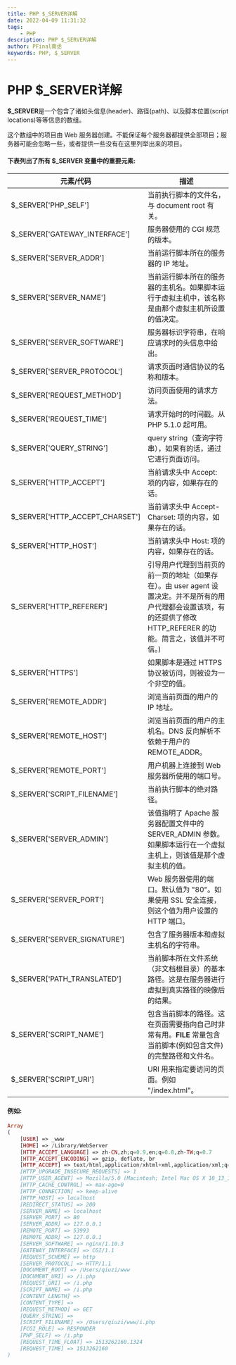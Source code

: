 ```yaml
---
title: PHP $_SERVER详解
date: 2022-04-09 11:31:32
tags:
    - PHP
description: PHP $_SERVER详解
author: PFinal南丞
keywords: PHP, $_SERVER
---
```


# PHP $_SERVER详解

**$_SERVER**是一个包含了诸如头信息(header)、路径(path)、以及脚本位置(script locations)等等信息的数组。

这个数组中的项目由 Web 服务器创建。不能保证每个服务器都提供全部项目；服务器可能会忽略一些，或者提供一些没有在这里列举出来的项目。

#### 下表列出了所有 $_SERVER 变量中的重要元素:

|元素/代码 | 描述|
|----|-----|
|$_SERVER['PHP_SELF'] | 当前执行脚本的文件名，与 document root 有关。|
|$_SERVER['GATEWAY_INTERFACE']|服务器使用的 CGI 规范的版本。|
|$_SERVER['SERVER_ADDR']|当前运行脚本所在的服务器的 IP 地址。|
|$_SERVER['SERVER_NAME']|当前运行脚本所在的服务器的主机名。如果脚本运行于虚拟主机中，该名称是由那个虚拟主机所设置的值决定。|
|$_SERVER['SERVER_SOFTWARE']|服务器标识字符串，在响应请求时的头信息中给出。|
|$_SERVER['SERVER_PROTOCOL']|请求页面时通信协议的名称和版本。|
|$_SERVER['REQUEST_METHOD']|访问页面使用的请求方法。|
|$_SERVER['REQUEST_TIME']|请求开始时的时间戳。从 PHP 5.1.0 起可用。|
|$_SERVER['QUERY_STRING']|query string（查询字符串），如果有的话，通过它进行页面访问。|
|$_SERVER['HTTP_ACCEPT']|当前请求头中 Accept: 项的内容，如果存在的话。|
|$_SERVER['HTTP_ACCEPT_CHARSET']|当前请求头中 Accept-Charset: 项的内容，如果存在的话。|
|$_SERVER['HTTP_HOST']|当前请求头中 Host: 项的内容，如果存在的话。|
|$_SERVER['HTTP_REFERER']|引导用户代理到当前页的前一页的地址（如果存在）。由 user agent 设置决定。并不是所有的用户代理都会设置该项，有的还提供了修改 HTTP_REFERER 的功能。简言之，该值并不可信。)|
|$_SERVER['HTTPS']|如果脚本是通过 HTTPS 协议被访问，则被设为一个非空的值。|
|$_SERVER['REMOTE_ADDR']|浏览当前页面的用户的 IP 地址。|
|$_SERVER['REMOTE_HOST']|浏览当前页面的用户的主机名。DNS 反向解析不依赖于用户的 REMOTE_ADDR。|
|$_SERVER['REMOTE_PORT']|用户机器上连接到 Web 服务器所使用的端口号。|
|$_SERVER['SCRIPT_FILENAME']|当前执行脚本的绝对路径。|
|$_SERVER['SERVER_ADMIN']|该值指明了 Apache 服务器配置文件中的 SERVER_ADMIN 参数。如果脚本运行在一个虚拟主机上，则该值是那个虚拟主机的值。|
|$_SERVER['SERVER_PORT']|Web 服务器使用的端口。默认值为 "80"。如果使用 SSL 安全连接，则这个值为用户设置的 HTTP 端口。|
|$_SERVER['SERVER_SIGNATURE']|包含了服务器版本和虚拟主机名的字符串。|
|$_SERVER['PATH_TRANSLATED']|当前脚本所在文件系统（非文档根目录）的基本路径。这是在服务器进行虚拟到真实路径的映像后的结果。|
|$_SERVER['SCRIPT_NAME']|包含当前脚本的路径。这在页面需要指向自己时非常有用。__FILE__ 常量包含当前脚本(例如包含文件)的完整路径和文件名。|
|$_SERVER['SCRIPT_URI']|URI 用来指定要访问的页面。例如 "/index.html"。|

#### 例如:
```php
Array
(
    [USER] => _www
    [HOME] => /Library/WebServer
    [HTTP_ACCEPT_LANGUAGE] => zh-CN,zh;q=0.9,en;q=0.8,zh-TW;q=0.7
    [HTTP_ACCEPT_ENCODING] => gzip, deflate, br
    [HTTP_ACCEPT] => text/html,application/xhtml+xml,application/xml;q=0.9,image/webp,image/apng,*/*;q=0.8
    [HTTP_UPGRADE_INSECURE_REQUESTS] => 1
    [HTTP_USER_AGENT] => Mozilla/5.0 (Macintosh; Intel Mac OS X 10_13_1) AppleWebKit/537.36 (KHTML, like Gecko) Chrome/63.0.3239.84 Safari/537.36
    [HTTP_CACHE_CONTROL] => max-age=0
    [HTTP_CONNECTION] => keep-alive
    [HTTP_HOST] => localhost
    [REDIRECT_STATUS] => 200
    [SERVER_NAME] => localhost
    [SERVER_PORT] => 80
    [SERVER_ADDR] => 127.0.0.1
    [REMOTE_PORT] => 53993
    [REMOTE_ADDR] => 127.0.0.1
    [SERVER_SOFTWARE] => nginx/1.10.3
    [GATEWAY_INTERFACE] => CGI/1.1
    [REQUEST_SCHEME] => http
    [SERVER_PROTOCOL] => HTTP/1.1
    [DOCUMENT_ROOT] => /Users/qiuzi/www
    [DOCUMENT_URI] => /i.php
    [REQUEST_URI] => /i.php
    [SCRIPT_NAME] => /i.php
    [CONTENT_LENGTH] => 
    [CONTENT_TYPE] => 
    [REQUEST_METHOD] => GET
    [QUERY_STRING] => 
    [SCRIPT_FILENAME] => /Users/qiuzi/www/i.php
    [FCGI_ROLE] => RESPONDER
    [PHP_SELF] => /i.php
    [REQUEST_TIME_FLOAT] => 1513262160.1324
    [REQUEST_TIME] => 1513262160
)

```
